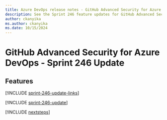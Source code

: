 ```yaml
---
title: Azure DevOps release notes - GitHub Advanced Security for Azure DevOps 246 Update
description: See the Sprint 246 feature updates for GitHub Advanced Security for Azure DevOps, including next steps.
author: ckanyika
ms.author: ckanyika
ms.date: 10/15/2024
---
```


# GitHub Advanced Security for Azure DevOps - Sprint 246 Update

## Features

[!INCLUDE [sprint-246-update-links](../includes/ghazdo/sprint-246-update-links.md)]

[!INCLUDE [sprint-246-update](../includes/ghazdo/sprint-246-update.md)]

[!INCLUDE [nextsteps](../includes/nextsteps.md)]
